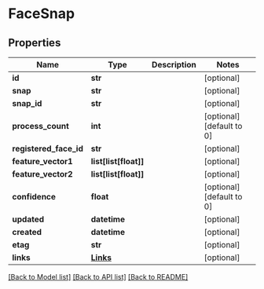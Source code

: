 # FaceSnap

## Properties
Name | Type | Description | Notes
------------ | ------------- | ------------- | -------------
**id** | **str** |  | [optional] 
**snap** | **str** |  | [optional] 
**snap_id** | **str** |  | [optional] 
**process_count** | **int** |  | [optional] [default to 0]
**registered_face_id** | **str** |  | [optional] 
**feature_vector1** | **list[list[float]]** |  | [optional] 
**feature_vector2** | **list[list[float]]** |  | [optional] 
**confidence** | **float** |  | [optional] [default to 0]
**updated** | **datetime** |  | [optional] 
**created** | **datetime** |  | [optional] 
**etag** | **str** |  | [optional] 
**links** | [**Links**](Links.md) |  | [optional] 

[[Back to Model list]](../README.md#documentation-for-models) [[Back to API list]](../README.md#documentation-for-api-endpoints) [[Back to README]](../README.md)


